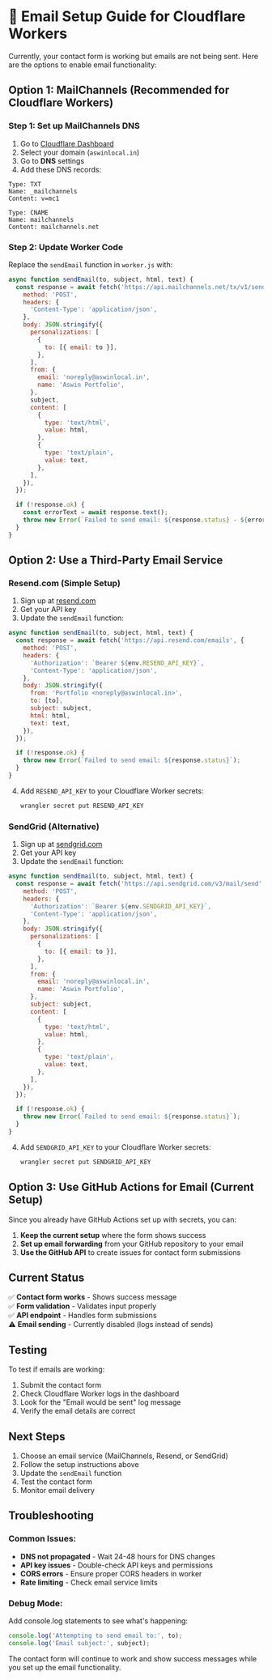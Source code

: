 # 📧 Email Setup Guide for Cloudflare Workers

Currently, your contact form is working but emails are not being sent. Here are the options to enable email functionality:

## Option 1: MailChannels (Recommended for Cloudflare Workers)

### Step 1: Set up MailChannels DNS
1. Go to [Cloudflare Dashboard](https://dash.cloudflare.com)
2. Select your domain (`aswinlocal.in`)
3. Go to **DNS** settings
4. Add these DNS records:

```
Type: TXT
Name: _mailchannels
Content: v=mc1

Type: CNAME  
Name: mailchannels
Content: mailchannels.net
```

### Step 2: Update Worker Code
Replace the `sendEmail` function in `worker.js` with:

```javascript
async function sendEmail(to, subject, html, text) {
  const response = await fetch('https://api.mailchannels.net/tx/v1/send', {
    method: 'POST',
    headers: {
      'Content-Type': 'application/json',
    },
    body: JSON.stringify({
      personalizations: [
        {
          to: [{ email: to }],
        },
      ],
      from: {
        email: 'noreply@aswinlocal.in',
        name: 'Aswin Portfolio',
      },
      subject,
      content: [
        {
          type: 'text/html',
          value: html,
        },
        {
          type: 'text/plain',
          value: text,
        },
      ],
    }),
  });

  if (!response.ok) {
    const errorText = await response.text();
    throw new Error(`Failed to send email: ${response.status} - ${errorText}`);
  }
}
```

## Option 2: Use a Third-Party Email Service

### Resend.com (Simple Setup)
1. Sign up at [resend.com](https://resend.com)
2. Get your API key
3. Update the `sendEmail` function:

```javascript
async function sendEmail(to, subject, html, text) {
  const response = await fetch('https://api.resend.com/emails', {
    method: 'POST',
    headers: {
      'Authorization': `Bearer ${env.RESEND_API_KEY}`,
      'Content-Type': 'application/json',
    },
    body: JSON.stringify({
      from: 'Portfolio <noreply@aswinlocal.in>',
      to: [to],
      subject: subject,
      html: html,
      text: text,
    }),
  });

  if (!response.ok) {
    throw new Error(`Failed to send email: ${response.status}`);
  }
}
```

4. Add `RESEND_API_KEY` to your Cloudflare Worker secrets:
   ```bash
   wrangler secret put RESEND_API_KEY
   ```

### SendGrid (Alternative)
1. Sign up at [sendgrid.com](https://sendgrid.com)
2. Get your API key
3. Update the `sendEmail` function:

```javascript
async function sendEmail(to, subject, html, text) {
  const response = await fetch('https://api.sendgrid.com/v3/mail/send', {
    method: 'POST',
    headers: {
      'Authorization': `Bearer ${env.SENDGRID_API_KEY}`,
      'Content-Type': 'application/json',
    },
    body: JSON.stringify({
      personalizations: [
        {
          to: [{ email: to }],
        },
      ],
      from: {
        email: 'noreply@aswinlocal.in',
        name: 'Aswin Portfolio',
      },
      subject: subject,
      content: [
        {
          type: 'text/html',
          value: html,
        },
        {
          type: 'text/plain',
          value: text,
        },
      ],
    }),
  });

  if (!response.ok) {
    throw new Error(`Failed to send email: ${response.status}`);
  }
}
```

4. Add `SENDGRID_API_KEY` to your Cloudflare Worker secrets:
   ```bash
   wrangler secret put SENDGRID_API_KEY
   ```

## Option 3: Use GitHub Actions for Email (Current Setup)

Since you already have GitHub Actions set up with secrets, you can:

1. **Keep the current setup** where the form shows success
2. **Set up email forwarding** from your GitHub repository to your email
3. **Use the GitHub API** to create issues for contact form submissions

## Current Status

✅ **Contact form works** - Shows success message  
✅ **Form validation** - Validates input properly  
✅ **API endpoint** - Handles form submissions  
⚠️ **Email sending** - Currently disabled (logs instead of sends)

## Testing

To test if emails are working:

1. Submit the contact form
2. Check Cloudflare Worker logs in the dashboard
3. Look for the "Email would be sent" log message
4. Verify the email details are correct

## Next Steps

1. Choose an email service (MailChannels, Resend, or SendGrid)
2. Follow the setup instructions above
3. Update the `sendEmail` function
4. Test the contact form
5. Monitor email delivery

## Troubleshooting

### Common Issues:
- **DNS not propagated** - Wait 24-48 hours for DNS changes
- **API key issues** - Double-check API keys and permissions
- **CORS errors** - Ensure proper CORS headers in worker
- **Rate limiting** - Check email service limits

### Debug Mode:
Add console.log statements to see what's happening:

```javascript
console.log('Attempting to send email to:', to);
console.log('Email subject:', subject);
```

The contact form will continue to work and show success messages while you set up the email functionality. 